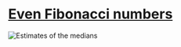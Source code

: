 # [Even Fibonacci numbers][0]

![Estimates of the medians][1]

[0]: https://projecteuler.net/problem=2
[1]: https://rawgit.com/japaric/euler_criterion.rs/master/plots/002.svg
